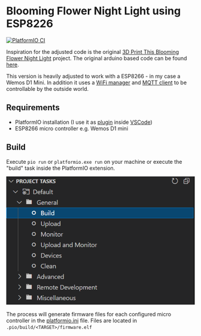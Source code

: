 # Blooming Flower Night Light using ESP8226

[![PlatformIO CI](https://github.com/Bruce17/esp-blooming-flowernight-light/actions/workflows/build.yml/badge.svg)](https://github.com/Bruce17/esp-blooming-flowernight-light/actions/workflows/build.yml)

Inspiration for the adjusted code is the original [3D Print This Blooming Flower Night Light](https://makezine.com/projects/3d-print-this-blooming-flower-night-light/) project. The original arduino based code can be found [here](https://github.com/ossum/bloomingossumlamp).

This version is heavily adjusted to work with a ESP8266 - in my case a Wemos D1 Mini. In addition it uses a [WiFi manager](https://github.com/tzapu/WiFiManager) and [MQTT client](https://github.com/knolleary/pubsubclient/) to be controllable by the outside world.

## Requirements

* PlatformIO installation (I use it as [plugin](https://marketplace.visualstudio.com/items?itemName=platformio.platformio-ide) inside [VSCode](https://code.visualstudio.com/))
* ESP8266 micro controller e.g. Wemos D1 mini


## Build

Execute `pio run` or `platformio.exe run` on your machine or execute the "build" task inside the PlatformIO extension.

![](./docs/platformio-build.png)

The process will generate firmware files for each configured micro controller in the [platformio.ini](./platformio.ini) file. Files are located in `.pio/build/<TARGET>/firmware.elf`
